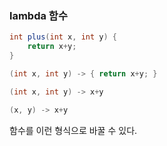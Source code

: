 ### lambda 함수
```java
int plus(int x, int y) {
    return x+y;
}

(int x, int y) -> { return x+y; }

(int x, int y) -> x+y

(x, y) -> x+y
```
함수를 이런 형식으로 바꿀 수 있다.

